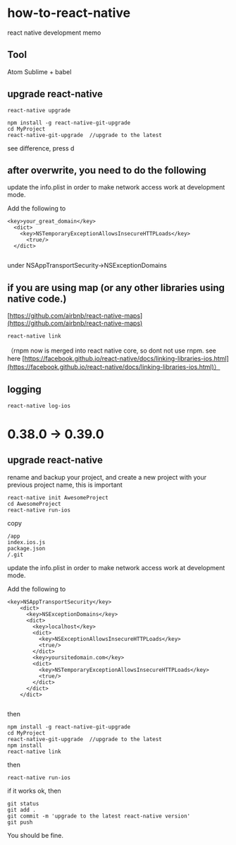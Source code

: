 # how-to-react-native
react native development memo

## Tool

Atom
Sublime + babel

## upgrade react-native
```
react-native upgrade

npm install -g react-native-git-upgrade
cd MyProject
react-native-git-upgrade  //upgrade to the latest
```

see difference, press d

## after overwrite, you need to do the following

update the info.plist in order to make network access work at development mode.

Add the following to 
```
<key>your_great_domain</key>
  <dict>
    <key>NSTemporaryExceptionAllowsInsecureHTTPLoads</key>
      <true/>
  </dict>
  
```
under NSAppTransportSecurity->NSExceptionDomains

## if you are using map (or any other libraries using native code.)

[https://github.com/airbnb/react-native-maps](https://github.com/airbnb/react-native-maps)

```bash
react-native link
```
（rnpm now is merged into react native core, so dont not use rnpm. see here [https://facebook.github.io/react-native/docs/linking-libraries-ios.html](https://facebook.github.io/react-native/docs/linking-libraries-ios.html)）

## logging
```bash
react-native log-ios
```


# 0.38.0  -> 0.39.0
## upgrade react-native
rename and backup your project, and create a new project with your previous project name, this is important

```
react-native init AwesomeProject
cd AwesomeProject
react-native run-ios
```
copy
```
/app
index.ios.js
package.json
/.git
```
update the info.plist in order to make network access work at development mode.

Add the following to 
```
<key>NSAppTransportSecurity</key>
    <dict>
      <key>NSExceptionDomains</key>
      <dict>
        <key>localhost</key>
        <dict>
          <key>NSExceptionAllowsInsecureHTTPLoads</key>
          <true/>
        </dict>
        <key>yoursitedomain.com</key>
        <dict>
          <key>NSTemporaryExceptionAllowsInsecureHTTPLoads</key>
          <true/>
        </dict>
      </dict>
    </dict>
  
```
then
```
npm install -g react-native-git-upgrade
cd MyProject
react-native-git-upgrade  //upgrade to the latest
npm install
react-native link
```
then
```
react-native run-ios
```
if it works ok, then
```
git status
git add .
git commit -m 'upgrade to the latest react-native version'
git push
```
You should be fine.
